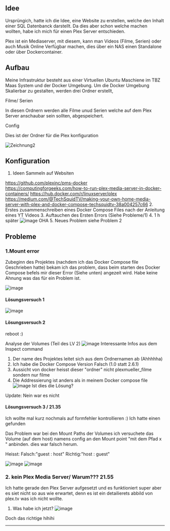 ## Idee
Ursprüngich, hatte ich die Idee, eine Website zu erstellen, welche den Inhalt einer SQL Datenbanck darstellt. Da dies aber schon welche machen wollten, habe ich mich für einen Plex Server entschieden.

Plex ist ein Mediaserver, mit diesem, kann man Videos (Filme, Serien) oder auch Musik Online Verfügbar machen, dies über ein NAS einen Standalone oder über Dockercontainer. 

## Aufbau 
Meine Infrastruktur besteht aus einer Virtuellen Ubuntu Maschiene im TBZ Maas System und der Docker Umgebung. 
Um die Docker Umgebung Skalierbar zu gestalten, werden drei Ordner erstellt, 

Filme/ Serien

In diesen Ordnern werden alle Filme unud Serien welche auf dem Plex Server anschaubar sein sollten, abgespeichert. 

Config

Dies ist der Ordner für die Plex konfiguration

![Zeichnung2](https://user-images.githubusercontent.com/63262820/178158434-e346ccaf-31cf-4e89-a8fc-a5043d400442.png)

## Konfiguration
1. Ideen Sammeln auf Websiten
 
https://github.com/plexinc/pms-docker
https://computingforgeeks.com/how-to-run-plex-media-server-in-docker-containers/
https://hub.docker.com/r/linuxserver/plex
https://medium.com/@TechSquidTV/making-your-own-home-media-server-with-plex-and-docker-compose-techsquidtv-38a004257c66
2. Erstes zusammenschreiben eines Docker Compose Files nach der Anleitung eines YT Videos
3. Auftauchen des Ersten Errors (Siehe Probleme/1)
4. 1 h später ![image](https://user-images.githubusercontent.com/63262820/178344856-84eee1f8-794a-4497-8b09-4623a4641bb2.png)
OHA
5. Neues Problem siehe Problem 2
## Probleme

### 1.Mount error 
Zubeginn des Projektes (nachdem ich das Docker Compose file Geschrieben hatte) bekam ich das problem, dass beim starten des Docker Compose befels mir dieser Error (Siehe unten) angezeit wird. Habe keine Ahnung was das für ein Problem ist.

![image](https://user-images.githubusercontent.com/63262820/178159934-2b1179f0-b9e9-42d0-9a5b-aedda597b0e1.png)
#### Lösungsversuch 1
![image](https://user-images.githubusercontent.com/63262820/178335616-1ec8e9f7-80eb-4820-b0de-8a87907e7a8d.png)
#### Lösungsversuch 2
reboot :)

Analyse der Volumes (Teil des LV 2)
![image](https://user-images.githubusercontent.com/63262820/178340939-1bfcd237-e95a-4c57-8519-7b4259ea60d4.png)
Interessante Infos aus dem Inspect command
1. Der name des Projektes leitet sich aus dem Ordnernamen ab (Ahhhhha)
2. Ich habe die Docker Compose Version Falsch (1.0 statt 2.6.1)
3. Aussicht von docker heisst dieser "ordner" nicht plexmueller_filme sondern nur filme
4. Die Addressierung ist anders als in meinem Docker compose file ![image](https://user-images.githubusercontent.com/63262820/178341543-c0640268-a641-4ad2-a31a-e808bb4fdd61.png)
Ist dies die Lösung? 

Update: Nein war es nicht 

#### Lösungsversuch 3 / 21.35
Ich wollte mal kurz nochmals auf formfehler kontrollieren :) Ich hatte einen gefunden 

Das Problem war bei den Mount Paths der Volumes ich versuchete das Volume (auf dem host) namens config an den Mount point "mit dem Pfad x " anbinden. dies war falsch herum. 

Heisst: Falsch:"guest : host" Richtig:"host : guest"

![image](https://user-images.githubusercontent.com/63262820/178344198-958a24eb-ce14-4a74-897a-ad7b7a584b72.png)
![image](https://user-images.githubusercontent.com/63262820/178344213-82dc840f-c98e-4601-912b-62d7c34ad717.png)

### 2. kein Plex Media Server/ Warum??? 21.55
Ich hatte gerade den Plex Server aufgesetzt und es funktioniert super aber es siet nicht so aus wie erwartet, denn es ist ein detailierets abbild von plex.tv was ich nicht wollte. 
1. Was habe ich jetzt? 
![image](https://user-images.githubusercontent.com/63262820/178347956-a9c75a7a-5bd6-4f1d-a891-175fbe492786.png)

Doch das richtige hihihi

---
